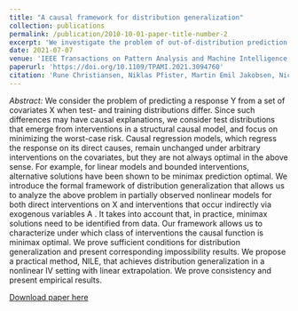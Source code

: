```yaml
---
title: "A causal framework for distribution generalization"
collection: publications
permalink: /publication/2010-10-01-paper-title-number-2
excerpt: 'We investigate the problem of out-of-distribution prediction from a causal model perspective where perturbations of the test-data distribution arise from interventions. We analyze the connection between the best predictive model and causal model. Finally, we propose a non-parametric causal effect estimator'
date: 2021-07-07
venue: 'IEEE Transactions on Pattern Analysis and Machine Intelligence (TPAMI)'
paperurl: 'https://doi.org/10.1109/TPAMI.2021.3094760'
citation: 'Rune Christiansen, Niklas Pfister, Martin Emil Jakobsen, Nicola Gnecco, and Jonas Peters (2021). "A causal framework for distribution generalization" <i>IEEE Transactions on Pattern Analysis and Machine Intelligence (TPAMI)</i>, forthcoming.'
---
```

<i>Abstract:</i> We consider the problem of predicting a response Y from a set of covariates X when test- and training distributions differ. Since such differences may have causal explanations, we consider test distributions that emerge from interventions in a structural causal model, and focus on minimizing the worst-case risk. Causal regression models, which regress the response on its direct causes, remain unchanged under arbitrary interventions on the covariates, but they are not always optimal in the above sense. For example, for linear models and bounded interventions, alternative solutions have been shown to be minimax prediction optimal. We introduce the formal framework of distribution generalization that allows us to analyze the above problem in partially observed nonlinear models for both direct interventions on X and interventions that occur indirectly via exogenous variables A . It takes into account that, in practice, minimax solutions need to be identified from data. Our framework allows us to characterize under which class of interventions the causal function is minimax optimal. We prove sufficient conditions for distribution generalization and present corresponding impossibility results. We propose a practical method, NILE, that achieves distribution generalization in a nonlinear IV setting with linear extrapolation. We prove consistency and present empirical results.

[Download paper here](https://doi.org/10.1109/TPAMI.2021.3094760)
